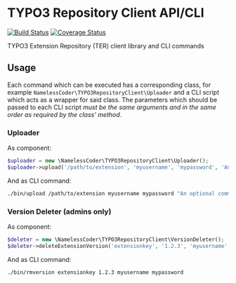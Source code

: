 TYPO3 Repository Client API/CLI
===============================

[![Build Status](https://travis-ci.org/NamelessCoder/typo3-repository-client.svg?branch=master)](https://travis-ci.org/NamelessCoder/typo3-repository-client) [![Coverage Status](https://img.shields.io/coveralls/NamelessCoder/typo3-repository-client.svg)](https://coveralls.io/r/NamelessCoder/typo3-repository-client)

TYPO3 Extension Repository (TER) client library and CLI commands

Usage
-----

Each command which can be executed has a corresponding class, for example `NamelessCoder\TYPO3RepositoryClient\Uploader` and a CLI script which acts as a wrapper for said class. The parameters which should be passed to each CLI script *must be the same arguments and in the same order as required by the class' method*.

### Uploader

As component:

```php
$uploader = new \NamelessCoder\TYPO3RepositoryClient\Uploader();
$uploader->upload('/path/to/extension', 'myusername', 'mypassword', 'An optional comment');
```

And as CLI command:

```bash
./bin/upload /path/to/extension myusername mypassword "An optional comment"
```

### Version Deleter (admins only)

As component:

```php
$deleter = new \NamelessCoder\TYPO3RepositoryClient\VersionDeleter();
$deleter->deleteExtensionVersion('extensionkey', '1.2.3', 'myusername', 'mypassword');
```

And as CLI command:

```bash
./bin/rmversion extensionkey 1.2.3 myusername mypassword
```
